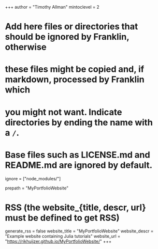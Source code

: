 +++
author = "Timothy Allman"
mintoclevel = 2

# Add here files or directories that should be ignored by Franklin, otherwise
# these files might be copied and, if markdown, processed by Franklin which
# you might not want. Indicate directories by ending the name with a `/`.
# Base files such as LICENSE.md and README.md are ignored by default.
ignore = ["node_modules/"]

prepath = "MyPortfolioWebsite"

# RSS (the website_{title, descr, url} must be defined to get RSS)
generate_rss = false
website_title = "MyPortfolioWebsite"
website_descr = "Example website containing Julia tutorials"
website_url   = "https://rikhuijzer.github.io/MyPortfolioWebsite/"
+++

